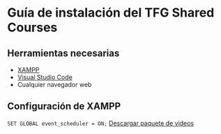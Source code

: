 # Guía de instalación del TFG Shared Courses
## Herramientas necesarias
- [XAMPP](https://www.apachefriends.org/es/index.html)
- [Visual Studio Code](https://code.visualstudio.com/)
- Cualquier navegador web

## Configuración de XAMPP

`SET GLOBAL event_scheduler = ON;`
[Descargar paquete de videos](https://drive.google.com/drive/folders/1SC_jgFkBqCy-ftMCoPK9tOlY6TVPv7xB?usp=sharing)
